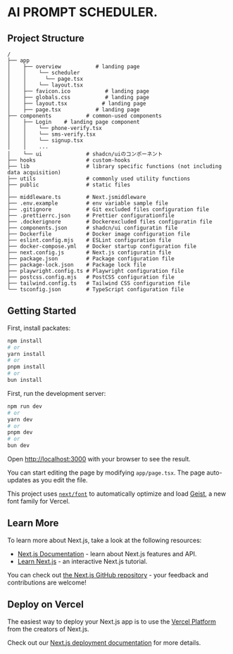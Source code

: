 # AI PROMPT SCHEDULER.

## Project Structure

```
/
├── app
│    ├── overview           # landing page
│    │    └── scheduler
│    │      └── page.tsx
│    │    └── layout.tsx
│    ├── favicon.ico           # landing page
│    ├── globals.css           # landing page
│    ├── layout.tsx           # landing page
│    ├── page.tsx           # landing page
├── components           # common-used components
│    ├── Login    # landing page component
│    │    └── phone-verify.tsx
│    │    └── sms-verify.tsx
│    │    └── signup.tsx
│    │    ...
│    └── ui              # shadcn/uiのコンポーネント
├── hooks                # custom-hooks
├── lib                  # library specific functions (not including data acquisition)
├── utils                # commonly used utility functions
├── public               # static files
│
├── middleware.ts        # Next.jsmiddleware
├── .env.example         # env variable sample file
├── .gitignore           # Git excluded files configuration file
├── .prettierrc.json     # Prettier configurationfile
├── .dockerignore        # Dockerexcluded files configuratin file
├── components.json      # shadcn/ui configuratin file
├── Dockerfile           # Docker image configuration file
├── eslint.config.mjs    # ESLint configuration file
├── docker-compose.yml   # Docker startup configuration file
├── next.config.js       # Next.js configuratin file
├── package.json         # Package configuration file
├── package-lock.json    # Package lock file
├── playwright.config.ts # Playwright configuration file
├── postcss.config.mjs   # PostCSS configuration file
├── tailwind.config.ts   # Tailwind CSS configuration file
└── tsconfig.json        # TypeScript configuration file
```

## Getting Started

First, install packates:

```bash
npm install
# or
yarn install
# or
pnpm install
# or
bun install
```

First, run the development server:

```bash
npm run dev
# or
yarn dev
# or
pnpm dev
# or
bun dev
```

Open [http://localhost:3000](http://localhost:3000) with your browser to see the result.

You can start editing the page by modifying `app/page.tsx`. The page auto-updates as you edit the file.

This project uses [`next/font`](https://nextjs.org/docs/app/building-your-application/optimizing/fonts) to automatically optimize and load [Geist](https://vercel.com/font), a new font family for Vercel.

## Learn More

To learn more about Next.js, take a look at the following resources:

- [Next.js Documentation](https://nextjs.org/docs) - learn about Next.js features and API.
- [Learn Next.js](https://nextjs.org/learn) - an interactive Next.js tutorial.

You can check out [the Next.js GitHub repository](https://github.com/vercel/next.js) - your feedback and contributions are welcome!

## Deploy on Vercel

The easiest way to deploy your Next.js app is to use the [Vercel Platform](https://vercel.com/new?utm_medium=default-template&filter=next.js&utm_source=create-next-app&utm_campaign=create-next-app-readme) from the creators of Next.js.

Check out our [Next.js deployment documentation](https://nextjs.org/docs/app/building-your-application/deploying) for more details.
